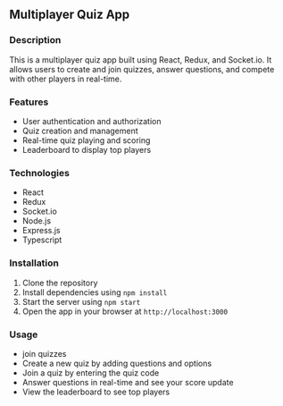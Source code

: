 ## Multiplayer Quiz App

### Description

This is a multiplayer quiz app built using React, Redux, and Socket.io. It allows users to create and join quizzes, answer questions, and compete with other players in real-time.

### Features

- User authentication and authorization
- Quiz creation and management
- Real-time quiz playing and scoring
- Leaderboard to display top players

### Technologies

- React
- Redux
- Socket.io
- Node.js
- Express.js
- Typescript
  

### Installation

1. Clone the repository
2. Install dependencies using `npm install`
3. Start the server using `npm start`
4. Open the app in your browser at `http://localhost:3000`

### Usage

- join quizzes
- Create a new quiz by adding questions and options
- Join a quiz by entering the quiz code
- Answer questions in real-time and see your score update
- View the leaderboard to see top players


